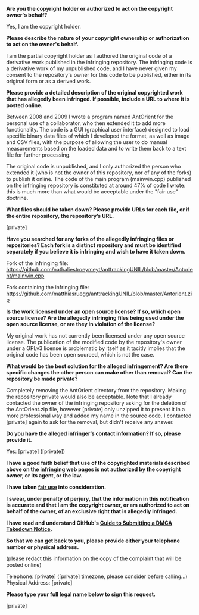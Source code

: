**Are you the copyright holder or authorized to act on the copyright owner's behalf?**

Yes, I am the copyright holder.

**Please describe the nature of your copyright ownership or authorization to act on the owner's behalf.**

I am the partial copyright holder as I authored the original code of a derivative work published in the infringing repository. The infringing code is a derivative work of my unpublished code, and I have never given my consent to the repository's owner for this code to be published, either in its original form or as a derived work.

**Please provide a detailed description of the original copyrighted work that has allegedly been infringed. If possible, include a URL to where it is posted online.**

Between 2008 and 2009 I wrote a program named AntOrient for the personal use of a collaborator, who then extended it to add more functionality. The code is a GUI (graphical user interface) designed to load specific binary data files of which I developed the format, as well as image and CSV files, with the purpose of allowing the user to do manual measurements based on the loaded data and to write them back to a text file for further processing.

The original code is unpublished, and I only authorized the person who extended it (who is not the owner of this repository, nor of any of the forks) to publish it online. The code of the main program (mainwin.cpp) published on the infringing repository is constituted at around 47% of code I wrote: this is much more than what would be acceptable under the "fair use" doctrine.

**What files should be taken down? Please provide URLs for each file, or if the entire repository, the repository’s URL.**

[private]  

**Have you searched for any forks of the allegedly infringing files or repositories? Each fork is a distinct repository and must be identified separately if you believe it is infringing and wish to have it taken down.**

Fork of the infringing file:  
https://github.com/nathaliestroeymeyt/anttrackingUNIL/blob/master/Antorient/mainwin.cpp

Fork containing the infringing file:  
https://github.com/matthiasruegg/anttrackingUNIL/blob/master/Antorient.zip

**Is the work licensed under an open source license? If so, which open source license? Are the allegedly infringing files being used under the open source license, or are they in violation of the license?**

My original work has not currently been licensed under any open source license. The publication of the modified code by the repository's owner under a GPLv3 license is problematic by itself as it tacitly implies that the original code has been open sourced, which is not the case.

**What would be the best solution for the alleged infringement? Are there specific changes the other person can make other than removal? Can the repository be made private?**

Completely removing the AntOrient directory from the repository. Making the repository private would also be acceptable. Note that I already contacted the owner of the infringing repository asking for the deletion of the AntOrient.zip file, however [private] only unzipped it to present it in a more professional way and added my name in the source code. I contacted [private] again to ask for the removal, but didn't receive any answer.

**Do you have the alleged infringer’s contact information? If so, please provide it.**

Yes: [private] ([private])

**I have a good faith belief that use of the copyrighted materials described above on the infringing web pages is not authorized by the copyright owner, or its agent, or the law.**

**I have taken <a href="https://www.lumendatabase.org/topics/22">fair use</a> into consideration.**

**I swear, under penalty of perjury, that the information in this notification is accurate and that I am the copyright owner, or am authorized to act on behalf of the owner, of an exclusive right that is allegedly infringed.**

**I have read and understand GitHub's <a href="https://docs.github.com/articles/guide-to-submitting-a-dmca-takedown-notice/">Guide to Submitting a DMCA Takedown Notice</a>.**

**So that we can get back to you, please provide either your telephone number or physical address.**

(please redact this information on the copy of the complaint that will be posted online)

Telephone: [private] ([private] timezone, please consider before calling...)  
Physical Address: [private]

**Please type your full legal name below to sign this request.**

[private]
